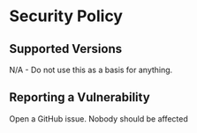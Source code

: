 # Security Policy

## Supported Versions

N/A - Do not use this as a basis for anything.

## Reporting a Vulnerability

Open a GitHub issue. Nobody should be affected
